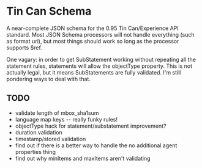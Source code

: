 Tin Can Schema
==========================

A near-complete JSON schema for the 0.95 Tin Can/Experience API standard.
Most JSON Schema processors will not handle everything (such as format uri),
but most things should work so long as the processor supports $ref.

One vagary: in order to get SubStatement working without repeating all
the statement rules, statements will allow the objectType property. This is
not actually legal, but it means SubStatements are fully validated. I'm still
pondering ways to deal with that.

TODO
----
* validate length of mbox_sha1sum
* language map keys -- really funky rules!
* objectType hack for statement/substatement improvement?
* duration validation
* timestamp/stored validation
* find out if there is a better way to handle the no additional agent properties thing
* find out why minItems and maxItems aren't validating
